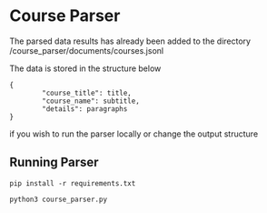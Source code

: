 # Course Parser
The parsed data results has already been added to the directory /course_parser/documents/courses.jsonl

The data is stored in the structure below 
```
{
        "course_title": title,
        "course_name": subtitle,
        "details": paragraphs
}
```
if you wish to run the parser locally or change the output structure

## Running Parser 

```
pip install -r requirements.txt

python3 course_parser.py
```